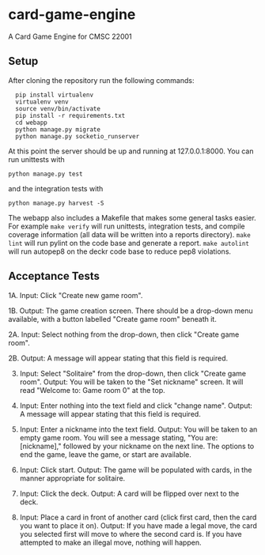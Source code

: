 card-game-engine
================

A Card Game Engine for CMSC 22001


Setup
-----

After cloning the repository run the following commands:
```
  pip install virtualenv
  virtualenv venv
  source venv/bin/activate
  pip install -r requirements.txt
  cd webapp
  python manage.py migrate
  python manage.py socketio_runserver
```
  
At this point the server should be up and running at 127.0.0.1:8000. You can run unittests with 
```
python manage.py test 
```
and the integration tests with 
```
python manage.py harvest -S
```
The webapp also includes a Makefile that makes some general tasks easier. For
example `make verify` will run unittests, integration tests, and compile 
coverage information (all data will be written into a reports directory).
`make lint` will run pylint on the code base and generate a report. `make autolint`
will run autopep8 on the deckr code base to reduce pep8 violations.

Acceptance Tests
-----

1A.	Input: Click "Create new game room". 

1B.	Output: The game creation screen. There should be a drop-down menu available, with a button labelled "Create game room" beneath it.


2A.	Input: Select nothing from the drop-down, then click "Create game room".

2B.	Output: A message will appear stating that this field is required. 


3.	Input: Select "Solitaire" from the drop-down, then click "Create game room".
	Output: You will be taken to the "Set nickname" screen. It will read "Welcome to: Game room 0" at the top.

4. 	Input: Enter nothing into the text field and click "change name".
	Output: A message will appear stating that this field is required.

5.	Input: Enter a nickname into the text field.
	Output: You will be taken to an empty game room. You will see a message stating, "You are: [nickname]," followed by your nickname on the next line. The options to end the game, leave the game, or start are available.

6.	Input: Click start.
	Output: The game will be populated with cards, in the manner appropriate for solitaire.

7. 	Input: Click the deck.
	Output: A card will be flipped over next to the deck.

8.	Input: Place a card in front of another card (click first card, then the card you want to place it on).
	Output: If you have made a legal move, the card you selected first will move to where the second card is. If you have attempted to make an illegal move, nothing will happen.